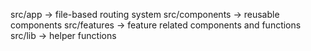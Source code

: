 src/app -> file-based routing system
src/components -> reusable components
src/features -> feature related components and functions
src/lib -> helper functions
